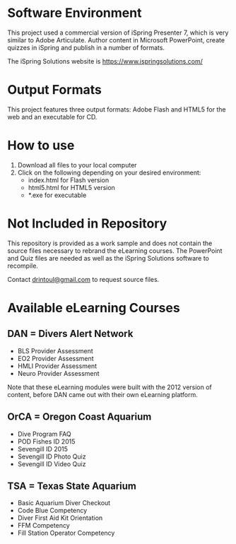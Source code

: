 # Software Environment

This project used a commercial version of iSpring Presenter 7, which is very similar to Adobe Articulate. Author content in Microsoft PowerPoint, create quizzes in iSpring and publish in a number of formats.

The iSpring Solutions website is https://www.ispringsolutions.com/

# Output Formats

This project features three output formats: Adobe Flash and HTML5 for the web and an executable for CD.

# How to use

<ol>
<li>Download all files to your local computer</li>
<li>Click on the following depending on your desired environment:
  <ul>
  <li>index.html for Flash version</li>
  <li>html5.html for HTML5 version</li>
  <li>*.exe for executable</li>
  </ul>
</ol>

# Not Included in Repository

This repository is provided as a work sample and does not contain the source files necessary to rebrand the eLearning courses. The PowerPoint and Quiz files are needed as well as the iSpring Solutions software to recompile. 

Contact <a href="mailto:drintoul@gmail.com">drintoul@gmail.com</a> to request source files.

# Available eLearning Courses

## DAN = Divers Alert Network

<ul>
  <li>BLS Provider Assessment</li>
  <li>EO2 Provider Assessment</li>
  <li>HMLI Provider Assessment</li>
  <li>Neuro Provider Assessment</li>
</ul>

Note that these eLearning modules were built with the 2012 version of content, before DAN came out with their own eLearning platform.

## OrCA = Oregon Coast Aquarium

<ul>
  <li>Dive Program FAQ</li>
  <li>POD Fishes ID 2015</li>
  <li>Sevengill ID 2015</li>
  <li>Sevengill ID Photo Quiz</li>
  <li>Sevengill ID Video Quiz</li>
</ul>

## TSA = Texas State Aquarium

<ul>
  <li>Basic Aquarium Diver Checkout</li>
  <li>Code Blue Competency</li>
  <li>Diver First Aid Kit Orientation</li>
  <li>FFM Competency</li>
  <li>Fill Station Operator Competency</li>
</ul>
